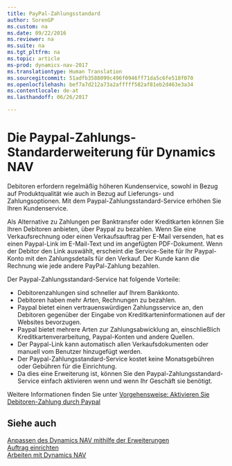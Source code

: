 ```yaml
---
title: PayPal-Zahlungsstandard
author: SorenGP
ms.custom: na
ms.date: 09/22/2016
ms.reviewer: na
ms.suite: na
ms.tgt_pltfrm: na
ms.topic: article
ms-prod: dynamics-nav-2017
ms.translationtype: Human Translation
ms.sourcegitcommit: 51adfb3588099c496f0946ff71da5c6fe518f070
ms.openlocfilehash: bef7a7d212a73a2afffff582af81eb2d463e3a34
ms.contentlocale: de-at
ms.lasthandoff: 06/26/2017

---
```


# <a name="the-paypal-payments-standard-extension-to-dynamics-nav"></a>Die Paypal-Zahlungs-Standarderweiterung für Dynamics NAV
Debitoren erfordern regelmäßig höheren Kundenservice, sowohl in Bezug auf Produktqualität wie auch in Bezug auf Lieferungs- und Zahlungsoptionen. Mit dem Paypal-Zahlungsstandard-Service erhöhen Sie Ihren Kundenservice.

Als Alternative zu Zahlungen per Banktransfer oder Kreditkarten können Sie Ihren Debitoren anbieten, über Paypal zu bezahlen. Wenn Sie eine Verkaufsrechnung oder einen Verkaufsauftrag per E-Mail versenden, hat es einen Paypal-Link im E-Mail-Text und im angefügten PDF-Dokument. Wenn der Debitor den Link auswählt, erscheint die Service-Seite für Ihr Paypal-Konto mit den Zahlungsdetails für den Verkauf. Der Kunde kann die Rechnung wie jede andere PayPal-Zahlung bezahlen.

Der Paypal-Zahlungsstandard-Service hat folgende Vorteile:

- Debitorenzahlungen sind schneller auf Ihrem Bankkonto.
- Debitoren haben mehr Arten, Rechnungen zu bezahlen.
- Paypal bietet einen vertrauenswürdigen Zahlungsservice an, den Debitoren gegenüber der Eingabe von Kreditkarteninformationen auf der Websites bevorzugen.
- Paypal bietet mehrere Arten zur Zahlungsabwicklung an, einschließlich Kreditkartenverarbeitung, Paypal-Konten und andere Quellen.
- Der Paypal-Link kann automatisch allen Verkaufsdokumenten oder manuell vom Benutzer hinzugefügt werden.
- Der Paypal-Zahlungsstandard-Service kostet keine Monatsgebühren oder Gebühren für die Einrichtung.
- Da dies eine Erweiterung ist, können Sie den Paypal-Zahlungsstandard-Service einfach aktivieren wenn und wenn Ihr Geschäft sie benötigt.  

Weitere Informationen finden Sie unter [Vorgehensweise: Aktivieren Sie Debitoren-Zahlung durch Paypal](sales-how-enable-customer-payments-paypal.md)

## <a name="see-also"></a>Siehe auch  
[Anpassen des Dynamics NAV mithilfe der Erweiterungen](ui-extensions.md)  
[Auftrag einrichten](sales-setup-sales.md)  
[Arbeiten mit Dynamics NAV](ui-work-product.md)


